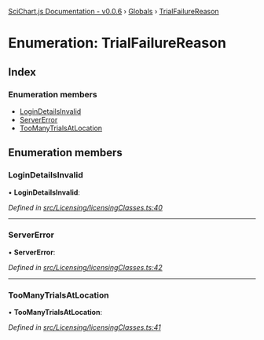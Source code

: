 [SciChart.js Documentation - v0.0.6](../README.md) › [Globals](../globals.md) › [TrialFailureReason](trialfailurereason.md)

# Enumeration: TrialFailureReason

## Index

### Enumeration members

* [LoginDetailsInvalid](trialfailurereason.md#logindetailsinvalid)
* [ServerError](trialfailurereason.md#servererror)
* [TooManyTrialsAtLocation](trialfailurereason.md#toomanytrialsatlocation)

## Enumeration members

###  LoginDetailsInvalid

• **LoginDetailsInvalid**:

*Defined in [src/Licensing/licensingClasses.ts:40](https://github.com/ABTSoftware/SciChart.Dev/blob/ff9f38d289/Web/src/SciChart/src/Licensing/licensingClasses.ts#L40)*

___

###  ServerError

• **ServerError**:

*Defined in [src/Licensing/licensingClasses.ts:42](https://github.com/ABTSoftware/SciChart.Dev/blob/ff9f38d289/Web/src/SciChart/src/Licensing/licensingClasses.ts#L42)*

___

###  TooManyTrialsAtLocation

• **TooManyTrialsAtLocation**:

*Defined in [src/Licensing/licensingClasses.ts:41](https://github.com/ABTSoftware/SciChart.Dev/blob/ff9f38d289/Web/src/SciChart/src/Licensing/licensingClasses.ts#L41)*
